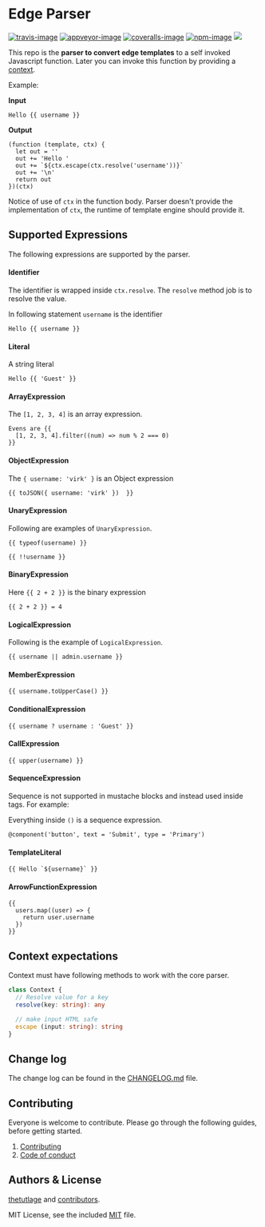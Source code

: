 # Edge Parser

[![travis-image]][travis-url]
[![appveyor-image]][appveyor-url]
[![coveralls-image]][coveralls-url]
[![npm-image]][npm-url]
![](https://img.shields.io/badge/Uses-Typescript-294E80.svg?style=flat-square&colorA=ddd)

This repo is the **parser to convert edge templates** to a self invoked Javascript function. Later you can invoke this function by providing a [context](#context-expectations).

Example:

**Input**

```
Hello {{ username }}
```

**Output**

```
(function (template, ctx) {
  let out = ''
  out += 'Hello '
  out += `${ctx.escape(ctx.resolve('username'))}`
  out += '\n'
  return out
})(ctx)
```

Notice of use of `ctx` in the function body. Parser doesn't provide the implementation of `ctx`, the runtime of template engine should provide it.

## Supported Expressions

The following expressions are supported by the parser.

#### Identifier

The identifier is wrapped inside `ctx.resolve`. The `resolve` method job is to resolve the value.

In following statement `username` is the identifier

```
Hello {{ username }}
```

#### Literal

A string literal

```
Hello {{ 'Guest' }}
```

#### ArrayExpression

The `[1, 2, 3, 4]` is an array expression.

```
Evens are {{
  [1, 2, 3, 4].filter((num) => num % 2 === 0)
}}
```

#### ObjectExpression

The `{ username: 'virk' }` is an Object expression

```
{{ toJSON({ username: 'virk' })  }}
```

#### UnaryExpression

Following are examples of `UnaryExpression`.

```
{{ typeof(username) }}

{{ !!username }}
```

#### BinaryExpression

Here `{{ 2 + 2 }}` is the binary expression

```
{{ 2 + 2 }} = 4
```

#### LogicalExpression

Following is the example of `LogicalExpression`.

```
{{ username || admin.username }}
```

#### MemberExpression

```
{{ username.toUpperCase() }}
```

#### ConditionalExpression

```
{{ username ? username : 'Guest' }}
```

#### CallExpression

```
{{ upper(username) }}
```

#### SequenceExpression

Sequence is not supported in mustache blocks and instead used inside tags. For example:

Everything inside `()` is a sequence expression.

```
@component('button', text = 'Submit', type = 'Primary')
```

#### TemplateLiteral

```
{{ Hello `${username}` }}
```

#### ArrowFunctionExpression

```
{{
  users.map((user) => {
    return user.username
  })
}}
```

## Context expectations

Context must have following methods to work with the core parser.

```ts
class Context {
  // Resolve value for a key
  resolve(key: string): any

  // make input HTML safe
  escape (input: string): string
}
```

## Change log

The change log can be found in the [CHANGELOG.md](CHANGELOG.md) file.

## Contributing

Everyone is welcome to contribute. Please go through the following guides, before getting started.

1. [Contributing](https://adonisjs.com/contributing)
2. [Code of conduct](https://adonisjs.com/code-of-conduct)


## Authors & License
[thetutlage](https://github.com/thetutlage) and [contributors](https://github.com/edge-js/parser/graphs/contributors).

MIT License, see the included [MIT](LICENSE.md) file.

[travis-image]: https://img.shields.io/travis/edge-js/parser/master.svg?style=flat-square&logo=travis
[travis-url]: https://travis-ci.org/edge-js/parser "travis"

[appveyor-image]: https://img.shields.io/appveyor/ci/thetutlage/parser/master.svg?style=flat-square&logo=appveyor
[appveyor-url]: https://ci.appveyor.com/project/thetutlage/parser "appveyor"

[coveralls-image]: https://img.shields.io/coveralls/edge-js/parser/master.svg?style=flat-square
[coveralls-url]: https://coveralls.io/github/edge-js/parser "coveralls"

[npm-image]: https://img.shields.io/npm/v/edge-parser.svg?style=flat-square&logo=npm
[npm-url]: https://npmjs.org/package/edge-parser "npm"
